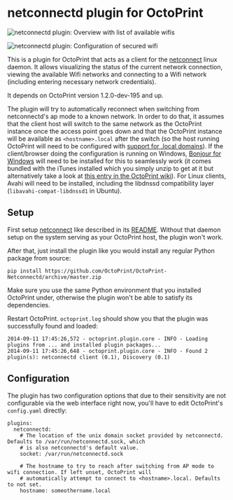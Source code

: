 # netconnectd plugin for OctoPrint

![netconnectd plugin: Overview with list of available wifis](https://i.imgur.com/Yjmxypvl.png)

![netconnectd plugin: Configuration of secured wifi](https://i.imgur.com/NIjPBYpl.png)

This is a plugin for OctoPrint that acts as a client for the [netconnect](https://github.com/foosel/netconnectd) linux
daemon. It allows visualizing the status of the current network connection, viewing the available Wifi networks
and connecting to a Wifi network (including entering necessary network credentials).

It depends on OctoPrint version 1.2.0-dev-195 and up.

The plugin will try to automatically reconnect when switching from netconnectd's ap mode to a known network. In order
to do that, it assumes that the client host will switch to the same network as the OctoPrint instance once the access
point goes down and that the OctoPrint instance will be available as `<hostname>.local` after the switch (so the host
running OctoPrint will need to be configured with [support for .local domains](https://en.wikipedia.org/wiki/.local)). 
If the client/browser doing the configuration is running on Windows, [Bonjour for Windows](http://support.apple.com/kb/DL999) will need to be installed 
for this to seamlessly work (it comes bundled with the iTunes installed which you simply unzip to get at it but 
alternatively take a look at [this entry in the OctoPrint wiki](https://github.com/foosel/OctoPrint/wiki/Setup-on-a-Raspberry-Pi-running-Raspbian#reach-your-printer-by-typing-its-name-in-address-bar-of-your-browser---avahizeroconfbonjour-based)). 
For Linux clients, Avahi will need to be installed, including the libdnssd compatibility layer (`libavahi-compat-libdnssd1` 
in Ubuntu).

## Setup

First setup [netconnect](https://github.com/foosel/netconnectd) like described in its [README](https://github.com/foosel/netconnectd/blob/master/README.md). 
Without that daemon setup on the system serving as your OctoPrint host, the plugin won't work.

After that, just install the plugin like you would install any regular Python package from source:

    pip install https://github.com/OctoPrint/OctoPrint-Netconnectd/archive/master.zip

Make sure you use the same Python environment that you installed OctoPrint under, otherwise the plugin won't be able
to satisfy its dependencies.

Restart OctoPrint. `octoprint.log` should show you that the plugin was successfully found and loaded:

    2014-09-11 17:45:26,572 - octoprint.plugin.core - INFO - Loading plugins from ... and installed plugin packages...
    2014-09-11 17:45:26,648 - octoprint.plugin.core - INFO - Found 2 plugin(s): netconnectd client (0.1), Discovery (0.1)

## Configuration

The plugin has two configuration options that due to their sensitivity are not configurable via the web interface right
now, you'll have to edit OctoPrint's `config.yaml` directly: 

    plugins:
      netconnectd:
        # The location of the unix domain socket provided by netconnectd. Defaults to /var/run/netconnectd.sock, which
        # is also netconnectd's default value.
        socket: /var/run/netconnectd.sock
        
        # The hostname to try to reach after switching from AP mode to wifi connection. If left unset, OctoPrint will
        # automatically attempt to connect to <hostname>.local. Defaults to not set.
        hostname: someothername.local
